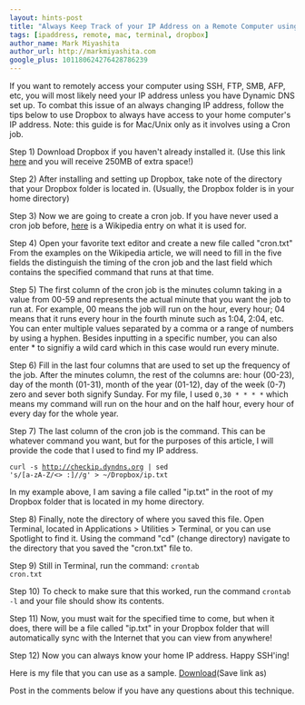 ```yaml
---
layout: hints-post
title: "Always Keep Track of your IP Address on a Remote Computer using Dropbox"
tags: [ipaddress, remote, mac, terminal, dropbox]
author_name: Mark Miyashita
author_url: http://markmiyashita.com
google_plus: 101180624276428786239
---
```


If you want to remotely access your computer using SSH, FTP, SMB, AFP, etc, you will most likely need your IP address unless you have Dynamic DNS set up. To combat this issue of an always changing IP address, follow the tips below to use Dropbox to always have access to your home computer's IP address. Note: this guide is for Mac/Unix only as it involves using a Cron job.

Step 1) Download Dropbox if you haven't already installed it. (Use this link <a href="http://db.tt/5QiebOV2">here</a> and you will receive 250MB of extra space!)

Step 2) After installing and setting up Dropbox, take note of the directory that your Dropbox folder is located in. (Usually, the Dropbox folder is in your home directory)

Step 3) Now we are going to create a cron job. If you have never used a cron job before, <a href="http://en.wikipedia.org/wiki/Cron">here</a> is a Wikipedia entry on what it is used for.

Step 4) Open your favorite text editor and create a new file called "cron.txt" From the examples on the Wikipedia article, we will need to fill in the five fields the distinguish the timing of the cron job and the last field which contains the specified command that runs at that time. 

Step 5) The first column of the cron job is the minutes column taking in a value from 00-59 and represents the actual minute that you want the job to run at. For example, 00 means the job will run on the hour, every hour; 04 means that it runs every hour in the fourth minute such as 1:04, 2:04, etc. You can enter multiple values separated by a comma or a range of numbers by using a hyphen. Besides inputting in a specific number, you can also enter * to signifiy a wild card which in this case would run every minute.

Step 6) Fill in the last four columns that are used to set up the frequency of the job. After the minutes column, the rest of the columns are: hour (00-23), day of the month (01-31), month of the year (01-12), day of the week (0-7) zero and sever both signify Sunday. For my file, I used <code>0,30 * * * *</code> which means my command will run on the hour and on the half hour, every hour of every day for the whole year.

Step 7) The last column of the cron job is the command. This can be whatever command you want, but for the purposes of this article, I will provide the code that I used to find my IP address.

<code>curl -s http://checkip.dyndns.org | sed 's/[a-zA-Z/<> :]//g' > ~/Dropbox/ip.txt</code>

In my example above, I am saving a file called "ip.txt" in the root of my Dropbox folder that is located in my home directory.

Step 8) Finally, note the directory of where you saved this file. Open Terminal, located in Applications > Utilities > Terminal, or you can use Spotlight to find it. Using the command "cd" (change directory) navigate to the directory that you saved the "cron.txt" file to. 

Step 9) Still in Terminal, run the command:
<code>crontab cron.txt</code>

Step 10) To check to make sure that this worked, run the command <code>crontab -l</code> and your file should show its contents. 

Step 11) Now, you must wait for the specified time to come, but when it does, there will be a file called "ip.txt" in your Dropbox folder that will automatically sync with the Internet that you can view from anywhere!

Step 12) Now you can always know your home IP address. Happy SSH'ing!

Here is my file that you can use as a sample. <a href="{{site.url}}/downloads/cron.txt">Download</a>(Save link as)

Post in the comments below if you have any questions about this technique.